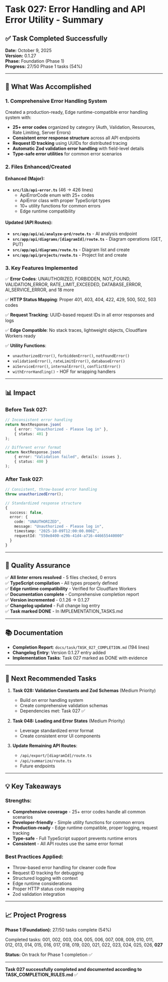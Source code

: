 # Task 027: Error Handling and API Error Utility - Summary

## ✅ Task Completed Successfully

**Date:** October 9, 2025  
**Version:** 0.1.27  
**Phase:** Foundation (Phase 1)  
**Progress:** 27/50 Phase 1 tasks (54%)

---

## 🎯 What Was Accomplished

### 1. Comprehensive Error Handling System
Created a production-ready, Edge runtime-compatible error handling system with:
- **25+ error codes** organized by category (Auth, Validation, Resources, Rate Limiting, Server Errors)
- **Consistent error response structure** across all API endpoints
- **Request ID tracking** using UUIDs for distributed tracing
- **Automatic Zod validation error handling** with field-level details
- **Type-safe error utilities** for common error scenarios

### 2. Files Enhanced/Created

#### Enhanced (Major):
- **`src/lib/api-error.ts`** (46 → 426 lines)
  - ApiErrorCode enum with 25+ codes
  - ApiError class with proper TypeScript types
  - 10+ utility functions for common errors
  - Edge runtime compatibility

#### Updated (API Routes):
- **`src/app/api/ai/analyze-prd/route.ts`** - AI analysis endpoint
- **`src/app/api/diagrams/[diagramId]/route.ts`** - Diagram operations (GET, PUT)
- **`src/app/api/diagrams/route.ts`** - Diagram list and create
- **`src/app/api/projects/route.ts`** - Project list and create

### 3. Key Features Implemented

✅ **Error Codes**: UNAUTHORIZED, FORBIDDEN, NOT_FOUND, VALIDATION_ERROR, RATE_LIMIT_EXCEEDED, DATABASE_ERROR, AI_SERVICE_ERROR, and 18 more

✅ **HTTP Status Mapping**: Proper 401, 403, 404, 422, 429, 500, 502, 503 codes

✅ **Request Tracking**: UUID-based request IDs in all error responses and logs

✅ **Edge Compatible**: No stack traces, lightweight objects, Cloudflare Workers ready

✅ **Utility Functions**: 
- `unauthorizedError()`, `forbiddenError()`, `notFoundError()`
- `validationError()`, `rateLimitError()`, `databaseError()`
- `aiServiceError()`, `internalError()`, `conflictError()`
- `withErrorHandling()` - HOF for wrapping handlers

---

## 📊 Impact

### Before Task 027:
```typescript
// Inconsistent error handling
return NextResponse.json(
    { error: "Unauthorized - Please log in" },
    { status: 401 }
);

// Different error format
return NextResponse.json(
    { error: "Validation failed", details: issues },
    { status: 400 }
);
```

### After Task 027:
```typescript
// Consistent, throw-based error handling
throw unauthorizedError();

// Standardized response structure
{
  success: false,
  error: {
    code: "UNAUTHORIZED",
    message: "Unauthorized - Please log in",
    timestamp: "2025-10-09T12:00:00.000Z",
    requestId: "550e8400-e29b-41d4-a716-446655440000"
  }
}
```

---

## 🧪 Quality Assurance

✅ **All linter errors resolved** - 5 files checked, 0 errors  
✅ **TypeScript compilation** - All types properly defined  
✅ **Edge runtime compatibility** - Verified for Cloudflare Workers  
✅ **Documentation complete** - Comprehensive completion report  
✅ **Version incremented** - 0.1.26 → 0.1.27  
✅ **Changelog updated** - Full change log entry  
✅ **Task marked DONE** - In IMPLEMENTATION_TASKS.md  

---

## 📚 Documentation

- **Completion Report**: `docs/task/TASK_027_COMPLETION.md` (194 lines)
- **Changelog Entry**: Version 0.1.27 entry added
- **Implementation Tasks**: Task 027 marked as DONE with evidence

---

## 🚀 Next Recommended Tasks

1. **Task 028: Validation Constants and Zod Schemas** (Medium Priority)
   - Build on error handling system
   - Create comprehensive validation schemas
   - Dependencies met: Task 027 ✅

2. **Task 048: Loading and Error States** (Medium Priority)
   - Leverage standardized error format
   - Create consistent error UI components

3. **Update Remaining API Routes**:
   - `/api/export/[diagramId]/route.ts`
   - `/api/summarize/route.ts`
   - Future endpoints

---

## 💡 Key Takeaways

### Strengths:
- **Comprehensive coverage** - 25+ error codes handle all common scenarios
- **Developer-friendly** - Simple utility functions for common errors
- **Production-ready** - Edge runtime compatible, proper logging, request tracking
- **Type-safe** - Full TypeScript support prevents runtime errors
- **Consistent** - All API routes use the same error format

### Best Practices Applied:
- Throw-based error handling for cleaner code flow
- Request ID tracking for debugging
- Structured logging with context
- Edge runtime considerations
- Proper HTTP status code mapping
- Zod validation integration

---

## 📈 Project Progress

**Phase 1 (Foundation):** 27/50 tasks complete (54%)

Completed tasks: 001, 002, 003, 004, 005, 006, 007, 008, 009, 010, 011, 012, 013, 014, 015, 016, 017, 018, 019, 020, 021, 022, 023, 024, 025, 026, **027**

**Status:** On track for Phase 1 completion ✅

---

**Task 027 successfully completed and documented according to TASK_COMPLETION_RULES.md** ✅

